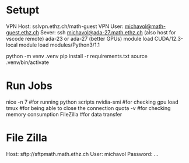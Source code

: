 # Setupt
VPN Host: sslvpn.ethz.ch/math-guest
VPN User: michavol@math-guest.ethz.ch
Sever: ssh michavol@ada-27.math.ethz.ch (also host for vscode remote)
ada-23 or ada-27 (better GPUs)
module load CUDA/12.3-local
module load modules/Python3/1.1

python -m venv .venv
pip install -r requirements.txt
source .venv/bin/activate

# Run Jobs
nice -n 7 <command line> #for running python scripts
nvidia-smi  #for checking gpu load
tmux        #for being able to close the connection
quota -v    #for checking memory consumption
FileZilla   #for data transfer

# File Zilla
Host: sftp://sftpmath.math.ethz.ch
User: michavol
Password: ...